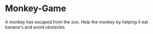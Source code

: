 # Monkey-Game
A monkey has escaped from the zoo. Help the monkey by helping it eat banana's and avoid obstacles
